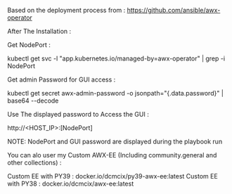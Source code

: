 Based on the deployment process from : https://github.com/ansible/awx-operator

After The Installation :

Get NodePort :

kubectl get svc -l "app.kubernetes.io/managed-by=awx-operator" | grep -i NodePort

Get admin Password for GUI access :

kubectl get secret awx-admin-password -o jsonpath="{.data.password}" | base64 --decode

Use The displayed password to Access the GUI :

http://<HOST_IP>:[NodePort]

NOTE: NodePort and GUI password are displayed during the playbook run

You can alo user my Custom AWX-EE (Including community.general and other collections) :

Custom EE with PY39 : docker.io/dcmcix/py39-awx-ee:latest
Custom EE with PY38 : docker.io/dcmcix/awx-ee:latest